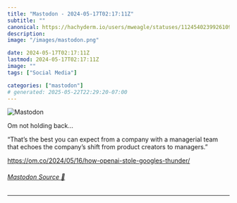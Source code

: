 ```yaml
---
title: "Mastodon - 2024-05-17T02:17:11Z"
subtitle: ""
canonical: https://hachyderm.io/users/mweagle/statuses/112454023992610920
description:
image: "/images/mastodon.png"

date: 2024-05-17T02:17:11Z
lastmod: 2024-05-17T02:17:11Z
image: ""
tags: ["Social Media"]

categories: ["mastodon"]
# generated: 2025-05-22T22:29:20-07:00
---
```

![Mastodon](/images/mastodon.png)

<p>Om not holding back…</p><p>“That’s the best you can expect from a company with a managerial team that echoes the company’s shift from product creators to managers.”</p><p><a href="https://om.co/2024/05/16/how-openai-stole-googles-thunder/" target="_blank" rel="nofollow noopener noreferrer" translate="no"><span class="invisible">https://</span><span class="ellipsis">om.co/2024/05/16/how-openai-st</span><span class="invisible">ole-googles-thunder/</span></a></p>


###### [Mastodon Source 🐘](https://hachyderm.io/@mweagle/112454023992610920)

___
